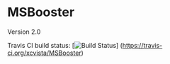 # MSBooster

Version 2.0

Travis CI build status:
[![Build Status](https://travis-ci.org/xcvista/MSBooster.png?branch=master)]
(https://travis-ci.org/xcvista/MSBooster)